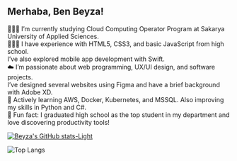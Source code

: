## Merhaba, Ben Beyza!

👩🏻‍🎓 I’m currently studying Cloud Computing Operator Program at Sakarya University of Applied Sciences.<br/>
👩🏻‍💻 I have experience with HTML5, CSS3, and basic JavaScript from high school.<br/>I’ve also explored mobile app development with Swift.<br/>
☁️ I’m passionate about web programming, UX/UI design, and software projects.<br/>I’ve designed several websites using Figma and have a brief background with Adobe XD.<br/>
🌷 Actively learning AWS, Docker, Kubernetes, and MSSQL. Also improving my skills in Python and C#.<br/>
🌟 Fun fact: I graduated high school as the top student in my department and love discovering productivity tools!<br/>



[![Beyza's GitHub stats-Light](https://github-readme-stats.vercel.app/api?username=bbeyzaebrarr&show_icons=true&theme=synthwave#gh-light-mode-only)](https://github.com/bbeyzaebrarr/github-readme-stats#gh-light-mode-only)

![Top Langs](https://github-readme-stats.vercel.app/api/top-langs/?username=bbeyzaebrarr&layout=compact&theme=tokyonight)
<!--
**bbeyzaebrarr/bbeyzaebrarr** is a ✨ _special_ ✨ repository because its `README.md` (this file) appears on your GitHub profile.
 [![Beyza's GitHub stats](https://github-readme-stats.vercel.app/api?username=bbeyzaebrarr)](https://github.com/bbeyzaebrarr/github-readme-stats)
![Beyza's GitHub stats](https://github-readme-stats.vercel.app/api?username=bbeyzaebrarr&hide=contribs,prs)

![Beyza's GitHub stats](https://github-readme-stats.vercel.app/api?username=bbeyzaebrarr&show_icons=true&theme=tokyonight)

[![Top Langs-Dark](https://github-readme-stats.vercel.app/api/top-langs/?username=bbeyzaebrarr&layout=compact&theme=tokyonight#gh-dark-mode-only)](https://github.com/bbeyzaebrarr/github-readme-stats.verce#gh-dark-mode-only)
![Top Langs-Light](https://github-readme-stats.vercel.app/api/top-langs/?username=bbeyzaebrarr&layout=compact&theme=tokyonight)]
((https://github.com/bbeyzaebrarr/github-readme-stats.verce#gh-light-mode-only))

Here are some ideas to get you started:

- 🔭 I’m currently working on ...
- 🌱 I’m currently learning ...
- 👯 I’m looking to collaborate on ...
- 🤔 I’m looking for help with ...
- 💬 Ask me about ...
- 📫 How to reach me: ...
- 😄 Pronouns: ...
- ⚡ Fun fact: ...
-->

